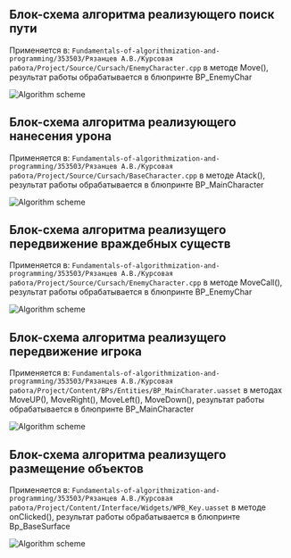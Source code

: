 ## Блок-схема алгоритма реализующего поиск пути

Применяется в: `Fundamentals-of-algorithmization-and-programming/353503/Рязанцев А.В./Курсовая работа/Project/Source/Cursach/EnemyCharacter.cpp` в методе Move(), результат работы обрабатывается в блюпринте BP_EnemyChar

![Algorithm scheme](Schemes/ПриложениеВ.png)

## Блок-схема алгоритма реализующего нанесения урона

Применяется в: `Fundamentals-of-algorithmization-and-programming/353503/Рязанцев А.В./Курсовая работа/Project/Source/Cursach/BaseCharacter.cpp` в методе Atack(), результат работы обрабатывается в блюпринте BP_MainCharacter

![Algorithm scheme](Schemes/ПриложениеГ.png)

## Блок-схема алгоритма реализущего передвижение враждебных существ

Применяется в: `Fundamentals-of-algorithmization-and-programming/353503/Рязанцев А.В./Курсовая работа/Project/Source/Cursach/EnemyCharacter.cpp` в методе MoveCall(), результат работы обрабатывается в блюпринте BP_EnemyChar

![Algorithm scheme](Schemes/ПриложениеД.png)

## Блок-схема алгоритма реализущего передвижение игрока

Применяется в: `Fundamentals-of-algorithmization-and-programming/353503/Рязанцев А.В./Курсовая работа/Project/Content/BPs/Entities/BP_MainCharater.uasset` в методах MoveUP(), MoveRight(), MoveLeft(), MoveDown(), результат работы обрабатывается в блюпринте BP_MainCharacter

![Algorithm scheme](Schemes/ПриложениеЕ.png)

## Блок-схема алгоритма реализущего размещение объектов

Применяется в: `Fundamentals-of-algorithmization-and-programming/353503/Рязанцев А.В./Курсовая работа/Project/Content/Interface/Widgets/WPB_Key.uasset` в методе onClicked(), результат работы обрабатывается в блюпринте Bp_BaseSurface

![Algorithm scheme](Schemes/ПриложениеЖ.png)
